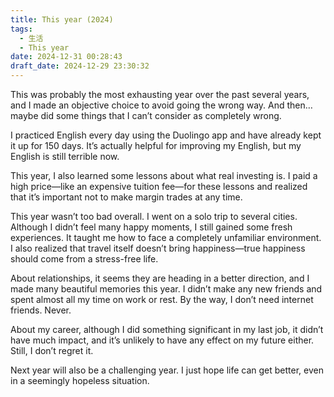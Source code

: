 ```yaml
---
title: This year (2024)
tags:
  - 生活
  - This year
date: 2024-12-31 00:28:43
draft_date: 2024-12-29 23:30:32
---
```



This was probably the most exhausting year over the past several years, and I made an objective choice to avoid going the wrong way. And then… maybe did some things that I can’t consider as completely wrong.

I practiced English every day using the Duolingo app and have already kept it up for 150 days. It’s actually helpful for improving my English, but my English is still terrible now.

This year, I also learned some lessons about what real investing is. I paid a high price—like an expensive tuition fee—for these lessons and realized that it’s important not to make margin trades at any time.

This year wasn’t too bad overall. I went on a solo trip to several cities. Although I didn’t feel many happy moments, I still gained some fresh experiences. It taught me how to face a completely unfamiliar environment. I also realized that travel itself doesn’t bring happiness—true happiness should come from a stress-free life.

About relationships, it seems they are heading in a better direction, and I made many beautiful memories this year. I didn’t make any new friends and spent almost all my time on work or rest. By the way, I don’t need internet friends. Never.

About my career, although I did something significant in my last job, it didn’t have much impact, and it’s unlikely to have any effect on my future either. Still, I don’t regret it.

Next year will also be a challenging year. I just hope life can get better, even in a seemingly hopeless situation.

